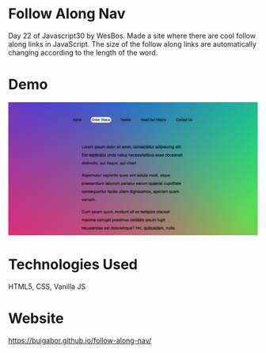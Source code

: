 # Follow Along Nav

Day 22 of Javascript30 by WesBos. Made a site where there are cool follow along links in JavaScript. The size of the follow along links are automatically changing according to the length of the word.

# Demo

<img src="images/Demo.png">

# Technologies Used

HTML5, CSS, Vanilla JS

# Website

https://buigabor.github.io/follow-along-nav/
